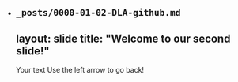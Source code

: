 * `_posts/0000-01-02-DLA-github.md`
  ---
  layout: slide
  title: "Welcome to our second slide!"
  ---
  Your text
  Use the left arrow to go back!
  ```
